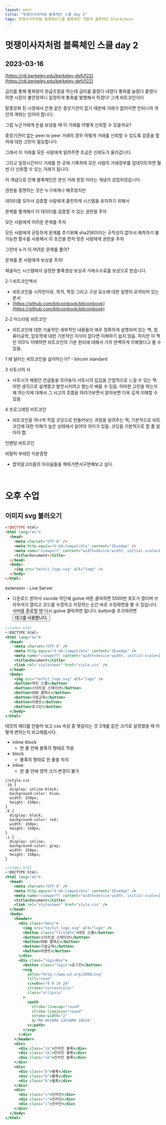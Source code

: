 ```yaml
---
layout: post
title: "멋쟁이사자처럼 블록체인 스쿨 day 2"
tags: 멋쟁이사자처럼 블록체인스쿨 블록체인 개발자 블록체인 blockchain
---
```


# 멋쟁이사자처럼 블록체인 스쿨 day 2

## 2023-03-16

<style>
  .content {
    font-size : 18px;
  }
</style>

[https://rdi.berkeley.edu/berkeley-defi/f22](https://rdi.berkeley.edu/berkeley-defi/f22)

금리를 통해 통화량의 완급조절을 하는데 금리를 올렸다 내렸다 통화를 늘렸다 줄였다 하면 시장이 불안정하니 일정하게 통화를 발행해서 하겠다! 그게 비트코인이다

탈중앙화 된 시장에서 은행 같은 중앙기관이 없기 때문에 거래가 없어지면 안되니까 개인의 계좌는 있어야 합니다.

그럼 누군가에게 돈을 보냈을 때 이 거래를 어떻게 신뢰할 수 있을까요?

중앙기관이 없는 peer to peer 거래의 경우 어떻게 거래를 신뢰할 수 있도록 검증을 할까에 대한 고민이 필요합니다.

그래서 이 거래를 모든 사람에게 알려주면 조금은 신뢰도가 올라갑니다.

그리고 일정시간마다 거래를 한 곳에 기록하여 모든 사람의 거래장부를 업데이트하면 훨씬 더 신뢰할 수 있는 거래가 됩니다.

이 개념으로 인해 블록체인은 분산 거래 원장 이라는 개념이 성립되었습니다.

권한을 증명하는 것은 누구에게나 해주었지만

데이터를 모아서 검증할 사람에게 클린하게 시스템을 유지하기 위해서

문제를 풀게해서 이 데이터를 검증할 수 있는 권한을 주자

모든 사람에게 어려운 문제를 주자

모든 사람에게 균등하게 문제를 주기위해 sha256이라는 규칙성이 없어서 예측하기 불가능한 함수를 사용해서 이 조건을 먼저 맞춘 사람에게 권한을 주자

그런데 누가 이 어려운 문제를 풀어?

문제를 푼 사람에게 보상을 주자!

채굴자는 시스템에서 설정한 블록생성 보상과 거래수수료를 보상으로 받습니다.

2-1 비트코인백서

- 비트코인을 시작한이유, 목적, 특징 그리고 구성 요소에 대한 설명이 요약되어 있는 문서
- [https://github.com/bitcoinbook/bitcoinbook](https://github.com/bitcoinbook/bitcoinbook)

2-2 마스터링 비트코인

- 비트코인에 대한 기술적인 세부적인 내용들이 매우 정확하게 설명되어 있는 책, 컴퓨터공학, 암호학에 대한 기본적인 지식이 없다면 이해하기 쉽지 않음. 하지만 이 책만 100% 이해하면 비트코인의 기본 원리에 대해서 거의 완벽하게 이해했다고 볼 수 있음.

1 왜 달러는 비트코인을 싫어하는가? - bitcoin standard

3 사토시의 서

- 사토시가 해왔던 언급들을 모아놓아 사토시의 입김을 간접적으로 느낄 수 있는 책. 어떤 생각으로 설계했고 발전시키려고 했는지 배울 수 있음. 어떠한 고민을 하는지 왜 하는지에 대해서 그 사고의 흐름을 따라가보면서 알아보면 더욱 깊게 이해할 수 있음

4 프로그래밍 비트코인

- 비트코인을 하나씩 직접 코딩으로 만들어보는 과정을 알려주는 책, 기본적으로 비트코인에 대한 이해가 높은 상태에서 읽어야 의미가 있음. 코딩을 기본적으로 할 줄 알아야 함.

인벤팅 비트코인

비탈릭 부테린 지분증명

- 합의알고리즘의 아쉬움들을 채워가면서구현해보고 싶다.

<br>

# 오후 수업

## 이미지 svg 불러오기

```html
<!DOCTYPE html>
<html lang="en">
  <head>
    <meta charset="UTF-8" />
    <meta http-equiv="X-UA-Compatible" content="IE=edge" />
    <meta name="viewport" content="width=device-width, initial-scale=1.0" />
    <title>Document</title>
  </head>
  <body>
    <img src="techit_logo.svg" alt="logo" />
  </body>
</html>
```

extension - Live Server

- 다운로드 받아서 vscode 하단에 golive 버튼 클릭하면 5500번 포트가 열리며 브라우저가 열리고 코드를 수정하고 저장하는 순간 바로 수정화면을 볼 수 있습니다. 서버를 종료할 땐 다시 golive 클릭하면 됩니다.
  button을 추가하려면 <button> 태그를 사용합니다.

```jsx
//index.html
<!DOCTYPE html>
<html lang="en">
  <head>
    <meta charset="UTF-8" />
    <meta http-equiv="X-UA-Compatible" content="IE=edge" />
    <meta name="viewport" content="width=device-width, initial-scale=1.0" />
    <title>Document</title>
    <link rel="stylesheet" href="style.css" />
  </head>
  <body>
    <img src="techit_logo.svg" alt="logo" />
    <button>테킷 스쿨</button>
    <button>스타트업 스테이션</button>
    <button>VOD 클래스</button>
    <button>기업교육</button>
    <button>이벤트</button>
    <button>로그인</button>
  </body>
</html>
```

테킷의 헤더를 만들어 보고 css 속성 중 헷갈리는 것 3개를 같은 크기로 설정했을 때 어떻게 변하는지 비교해봅시다.

- inline-block
  - 한 줄 안에 블록의 형태로 적용
- block
  - 블록의 형태로 한 줄을 차지
- inline
  - 한 줄 안에 영역 크기 변경이 불가

```
//style.css
.ib {
  display: inline-block;
  background-color: blue;
  width: 150px;
  height: 150px;
}
.b {
  display: block;
  background-color: red;
  width: 150px;
  height: 150px;
}
.i {
  display: inline;
  background-color: gray;
  width: 150px;
  height: 150px;
}
```

```jsx
//index.html
<!DOCTYPE html>
<html lang="en">
  <head>
    <meta charset="UTF-8" />
    <meta http-equiv="X-UA-Compatible" content="IE=edge" />
    <meta name="viewport" content="width=device-width, initial-scale=1.0" />
    <title>Document</title>
    <link rel="stylesheet" href="style.css" />
  </head>
  <body>
    <header>
      <div class="menu">
        <img src="techit_logo.svg" alt="logo" />
        <button class="firstBtn">테킷 스쿨</button>
        <button>스타트업 스테이션</button>
        <button>VOD 클래스</button>
        <button>기업교육</button>
        <button>이벤트</button>
      </div>
      <div class="loginBox">
        <button class="login">로그인</button>
        <svg
          xmlns="http://www.w3.org/2000/svg"
          fill="none"
          viewBox="0 0 24 24"
          stroke="currentColor"
          class="ellipsis"
        >
          <path
            stroke-linecap="round"
            stroke-linejoin="round"
            stroke-width="2"
            d="M4 6h16M4 12h16M4 18h16"
          ></path>
        </svg>
      </div>
    </header>
    <div>
      <div class="ib">인라인 블록</div>
      <div class="ib">인라인 블록</div>
      <div class="ib">인라인 블록</div>
    </div>
    <div>
      <div class="b">블록</div>
      <div class="b">블록</div>
      <div class="b">블록</div>
    </div>
    <div>
      <div class="i">인라인</div>
      <div class="i">인라인</div>
      <div class="i">인라인</div>
    </div>
  </body>
</html>
```
